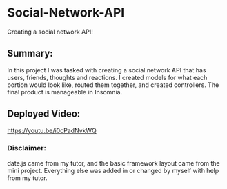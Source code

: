 # Social-Network-API
Creating a social network API!

## Summary:
In this project I was tasked with creating a social network API that has users, friends, thoughts and reactions. I created models for what each portion would look like, routed them together, and created controllers. The final product is manageable in Insomnia. 

## Deployed Video:
https://youtu.be/i0cPadNvkWQ

### Disclaimer:
date.js came from my tutor, and the basic framework layout came from the mini project. Everything else was added in or changed by myself with help from my tutor.
